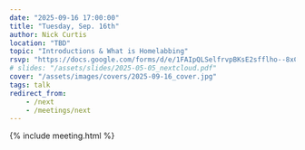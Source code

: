 ```yaml
---
date: "2025-09-16 17:00:00"
title: "Tuesday, Sep. 16th"
author: Nick Curtis
location: "TBD"
topic: "Introductions & What is Homelabbing"
rsvp: "https://docs.google.com/forms/d/e/1FAIpQLSelfrvpBKsE2sfflho--8xCxq8s6dRBWQmwvJh8XnuZqNMNSg/viewform?embedded=true"
# slides: "/assets/slides/2025-05-05_nextcloud.pdf"
cover: "/assets/images/covers/2025-09-16_cover.jpg"
tags: talk
redirect_from:
    - /next
    - /meetings/next
---
```


{% include meeting.html %}